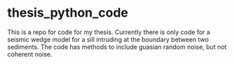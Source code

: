 # thesis_python_code

This is a repo for code for my thesis. Currently there is only code for a seismic wedge model for a sill intruding at the boundary between two sediments. The code has methods to include guasian random noise, but not coherent noise. 
